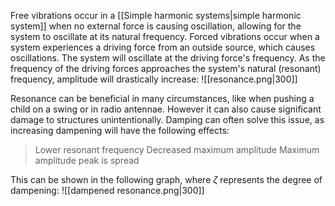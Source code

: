 Free vibrations occur in a [[Simple harmonic systems|simple harmonic system]] when no external force is causing oscillation, allowing for the system to oscillate at its natural frequency. Forced vibrations occur when a system experiences a driving force from an outside source, which causes oscillations. The system will oscillate at the driving force's frequency. As the frequency of the driving forces approaches the system's natural (resonant) frequency, amplitude will drastically increase:
![[resonance.png|300]]

Resonance can be beneficial in many circumstances, like when pushing a child on a swing or in radio antennae. However it can also cause significant damage to structures unintentionally. Damping can often solve this issue, as increasing dampening will have the following effects:

>Lower resonant frequency
>Decreased maximum amplitude
>Maximum amplitude peak is spread

This can be shown in the following graph, where $\zeta$ represents the degree of dampening:
![[dampened resonance.png|300]]
